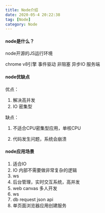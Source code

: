 ```yaml
---
title: Node介绍
date: 2020-05-4 20:22:38
tag: [Node]
category: Node
---
```

#### node是什么？

node开源的JS运行环境

chrome v8引擎 事件驱动  非阻塞 异步IO 服务端

#### node优缺点

优点：

1. 解决高并发
2. IO 密集型

缺点：

1. 不适合CPU密集型应用，单核CPU

2. 代码发生问题，系统会崩溃

#### node应用场景

1. 适合IO
2. IO 内部不需要做非常复杂的逻辑
3. ws
4. 后台管理，实时交互系统，高并发
5. web canvas 多人开发
6. ws
7. db request json api
8. 单页面浏览器应用创建服务